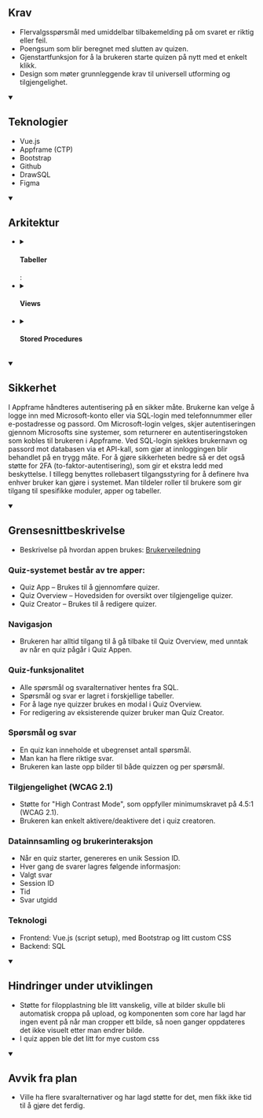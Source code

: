 <summary>
  <h2>Krav</h2>
</summary>
  
  - Flervalgsspørsmål med umiddelbar tilbakemelding på om svaret er riktig eller feil.
  - Poengsum som blir beregnet med slutten av quizen.
  - Gjenstartfunksjon for å la brukeren starte quizen på nytt med et enkelt klikk.
  - Design som møter grunnleggende krav til universell utforming og tilgjengelighet.
</details>

<details open>
<summary>
  <h2>Teknologier</h2>
</summary>
  
  - Vue.js
  - Appframe (CTP)
  - Bootstrap
  - Github
  - DrawSQL
  - Figma
  
</details>

<details open>
<summary>
  <h2>Arkitektur</h2>
</summary>
<ul>
    <li>
      <details>
        <summary>
          <h4>Tabeller</h4>:
        </summary>      
          <img src="https://github.com/user-attachments/assets/bac7d376-29b9-4933-84a7-12fe84c025fc" />
      </details>
    </li>
    <li>
      <details>
        <summary>
          <h4>Views</h4> 
        </summary>
        <table>
          <tr>
            <th>Navn</th>
            <th>Beskrivelse</th>
            <th>Kode</th>
          </tr>
          <tr>
            <td><b>aviw_IverFagproeve_Quiz_Leaderboard</b></td>
            <td>
              Dette viewet viser mengden rette svar, tid brukt, navn og rangering, i tillegg til session_ID (hvilket forsøk det var) og Quiz_ID.
            </td>
            <td>
              <details>
              <summary>
                <h4>Expand</h4>
              </summary> 
              <pre><code>
    WITH CTE AS (
        SELECT 
            R.Session_ID, R.CreatedBy_ID, Q.ID AS Quiz_ID, 
            COUNT(DISTINCT R.Option_ID) AS AnsweredQuestions,
            (SELECT COUNT(*) 
             FROM dbo.atbl_IverFagproeve_Quiz_Questions AS QQ 
                WHERE QQ.Quiz_ID = Q.ID) AS TotalQuestions,
            COUNT(DISTINCT CASE WHEN A.Option_ID IS NOT NULL THEN R.Option_ID END) AS TotalCorrect,
            MIN(R.TimeSubmitted) AS StartTime, 
            MAX(R.TimeSubmitted) AS EndTime,
            DATEDIFF_BIG(MILLISECOND, MIN(R.TimeSubmitted), MAX(R.TimeSubmitted)) AS TimeSpentMilliseconds
        FROM dbo.atbv_IverFagproeve_Quiz_Results AS R
            INNER JOIN dbo.atbl_IverFagproeve_Quiz_Options AS O
                ON R.Option_ID = O.ID
            LEFT OUTER JOIN dbo.atbl_IverFagproeve_Quiz_OptionsAnswers AS A
                ON O.ID = A.Option_ID
            INNER JOIN dbo.atbl_IverFagproeve_Quiz_Questions AS QQ
                ON O.Question_ID = QQ.ID
            INNER JOIN dbo.atbl_IverFagproeve_Quizzes AS Q
                ON QQ.Quiz_ID = Q.ID
        GROUP BY R.Session_ID, R.CreatedBy_ID, Q.ID
    )
    SELECT 
        CTE.Quiz_ID, Q.Name AS QuizName, CTE.CreatedBy_ID, CTE.Session_ID,
        CTE.AnsweredQuestions, CTE.TotalQuestions, CTE.TotalCorrect, 
        CTE.StartTime, CTE.EndTime, 
        FORMAT(CTE.TimeSpentMilliseconds / 1000.0, 'N2') AS TimeSpent,
        P.Name AS PersonName,
        RANK() OVER (
            PARTITION BY CTE.Quiz_ID 
            ORDER BY CTE.TotalCorrect DESC, CTE.TimeSpentMilliseconds ASC
        ) AS [Rank]
    FROM CTE AS CTE
        INNER JOIN dbo.atbv_IverFagproeve_Quizzes AS Q
            ON CTE.Quiz_ID = Q.ID
        INNER JOIN dbo.stbl_System_Persons AS P
            ON P.ID = CTE.CreatedBy_ID
        WHERE CTE.AnsweredQuestions = CTE.TotalQuestions
              </code></pre>
              </details>
            </td>
          </tr>
          <tr>
            <td><b>aviw_IverFagproeve_Quizzes_WithAverage</b></td>
            <td>
              Dette viewet viser alle relevante felter fra quiz tabellen, men har også med average compeltion tiden. Jeg valgte å ha 2 forskjellige views fordi dette viewet krevde en CTE.
            </td>
            <td>
              <details>
              <summary>
                <h4>Expand</h4>
              </summary> 
              <pre><code>
    WITH SessionTimes AS (
        SELECT 
            QR.SESSION_ID,
            QQ.Quiz_ID,
            MIN(QR.TimeSubmitted) AS StartTime,
            MAX(QR.TimeSubmitted) AS EndTime
        FROM dbo.atbl_IverFagproeve_Quiz_Results AS QR
        INNER JOIN dbo.atbl_IverFagproeve_Quiz_Options AS QO
            ON QR.Option_ID = QO.ID
        INNER JOIN dbo.atbl_IverFagproeve_Quiz_Questions AS QQ
            ON QO.Question_ID = QQ.ID
        GROUP BY QR.SESSION_ID, QQ.Quiz_ID
    ),
    AvgCompletionTimes AS (
        SELECT 
            Quiz_ID,
            AVG(DATEDIFF(SECOND, StartTime, EndTime)) AS AvgCompletionTimeSeconds
        FROM SessionTimes
        GROUP BY Quiz_ID
    )
    SELECT 
        Q.PrimKey, Q.ID, Q.Created, Q.CreatedBy_ID, Q.Updated,
        Q.UpdatedBy_ID, Q.PassMinimum, Q.IsRestricted, Q.Description,
        Q.RevealAnswersImmediately, Q.TimeLimit, Q.Name, Q.OrgUnit_ID,
        OU.Name AS OrgUnitName, F.FileRef, F.FileSize, F.FileUpdated, F.Extension, F.FileName,
        F.PrimKey AS FilePrimKey, P.Name AS CreatedBy, Q.EnableHighContrast,
        ACT.AvgCompletionTimeSeconds,
        (SELECT COUNT(*) FROM dbo.atbl_IverFagproeve_Quiz_Questions AS QQ
            WHERE QQ.Quiz_ID = Q.ID) AS QuestionCount
            FROM dbo.atbv_IverFagproeve_Quizzes AS Q
                LEFT OUTER JOIN dbo.stbl_System_OrgUnits AS OU
                    ON OU.ID = Q.OrgUnit_ID
                LEFT OUTER JOIN AvgCompletionTimes AS ACT
                    ON Q.ID = ACT.Quiz_ID
                LEFT OUTER JOIN dbo.atbl_IverFagproeve_Quiz_Files AS F
                    ON F.ID = Q.[File_ID]
                INNER JOIN dbo.stbl_System_Persons AS P
                    ON P.ID = Q.CreatedBy_ID
              </code></pre>
              </details>
            </td>
          </tr>
          <tr>
            <td><b>aviw_IverFagproeve_Quiz_Questions</b></td>
            <td>
              Dette viewet viser alle relevante felter fra questions tabellen, men har også et felt som viser om spørsmålene har alternativer festet til seg og felter som trengs for display av filer.
            </td>
            <td>
              <details>
              <summary>
                <h4>Expand</h4>
              </summary> 
              <pre><code>
    SELECT
      Q.PrimKey, Q.ID, Q.Question, Q.Quiz_ID, Q.TimeLimit, Q.QuestionType_ID, Q.[Order], Q.[File_ID],
      QT.Name AS QuestionTypeName, F.FileRef, F.FileSize, F.FileUpdated, F.Extension, F.FileName,
      F.PrimKey AS FilePrimKey, Q.EnableHighContrast,
      CASE
          WHEN EXISTS (SELECT 1 FROM dbo.atbl_IverFagproeve_Quiz_Options AS O
                          WHERE O.Question_ID = Q.ID)
          THEN CAST(1 AS BIT)
          ELSE CAST(0 AS BIT)
      END AS HasOptions
      FROM dbo.atbv_IverFagproeve_Quiz_Questions AS Q
          INNER JOIN dbo.atbl_IverFagproeve_Quiz_QuestionTypes AS QT
              ON QT.ID = Q.QuestionType_ID
          LEFT OUTER JOIN dbo.atbl_IverFagproeve_Quiz_Files AS F
              ON F.ID = Q.[File_ID]
              </code></pre>
              </details>
            </td>
          </tr>
          <tr>
            <td><b>aviw_IverFagproeve_Quizzes</b></td>
            <td>
              Dette viewet viser alle relevante felter fra quiz tabellen, men har også et felter som trengs for display av filer og en som viser hvor mange spørsmål som er festet på.
            </td>
            <td>
              <details>
              <summary>
                <h4>Expand</h4>
              </summary> 
              <pre><code>
    SELECT
      Q.PrimKey, Q.ID, Q.Created, Q.CreatedBy_ID, Q.Updated,
      Q.UpdatedBy_ID, Q.PassMinimum, Q.IsRestricted, Q.Description,
      Q.RevealAnswersImmediately, Q.TimeLimit, Q.Name, Q.OrgUnit_ID, Q.[File_ID], Q.EnableHighContrast,
      OU.Name AS OrgUnitName, F.FileRef, F.FileSize, F.FileUpdated, F.Extension, F.FileName,
      F.PrimKey AS FilePrimKey,
      (SELECT COUNT(*) FROM dbo.atbl_IverFagproeve_Quiz_Questions AS QQ
          WHERE QQ.Quiz_ID = Q.ID) AS QuestionCount
      FROM dbo.atbv_IverFagproeve_Quizzes AS Q
          LEFT OUTER JOIN dbo.stbl_System_OrgUnits AS OU
              ON OU.ID = Q.OrgUnit_ID
          LEFT OUTER JOIN dbo.atbl_IverFagproeve_Quiz_Files AS F
              ON F.ID = Q.[File_ID]
              </code></pre>
              </details>
            </td>
          </tr>
          <tr>
            <td><b>aviw_IverFagproeve_Quiz_OptionsWithCorrect</b></td>
            <td>
              Dette viewet viser Options, og har ett felt som viser om de er det rette svaret. Dette viewet blir kun brukt i creator appen.
            </td>
            <td>
              <details>
              <summary>
                <h4>Expand</h4>
              </summary> 
              <pre><code>
    SELECT
      O.PrimKey, O.ID, O.Question_ID, O.Content, OA.PrimKey AS AnswerPrimKey, OA.ID AS Answer_ID, OA.Deleted AS AnswerDeleted,
          CAST((SELECT 1 FROM dbo.atbl_IverFagproeve_Quiz_OptionsAnswers AS OA
              WHERE OA.Option_ID = O.ID) AS BIT) AS isCorrect
          FROM dbo.atbv_IverFagproeve_Quiz_Options AS O
              LEFT OUTER JOIN dbo.atbl_IverFagproeve_Quiz_OptionsAnswers AS OA
                  ON OA.Option_ID = O.ID
              </code></pre>
              </details>
            </td>
          </tr>
        </table>
      </details>
    </li>
    <li>
      <details>
        <summary>
          <h4>Stored Procedures</h4> 
        </summary>
        <table>
          <tr>
            <th>Navn</th>
            <th>Beskrivelse</th>
            <th>Kode</th>
          </tr>
          <tr>
            <td><b>astp_IverFagproeve_Quiz_DeleteQuiz</b></td>
            <td>
              Denne stored proceduren sletter quizen man spesifiserer og alt som er festa til den.
            </td>
            <td>
              <details>
              <summary>
                <h4>Expand</h4>
              </summary> 
              <pre><code>
    (
        @Quiz_ID INT
    )
    AS
    BEGIN
        DELETE OA 
        FROM dbo.atbl_IverFagproeve_Quiz_OptionsAnswers AS OA
            INNER JOIN dbo.atbl_IverFagproeve_Quiz_Options AS O
                ON O.ID = OA.Option_ID
            INNER JOIN dbo.atbl_IverFagproeve_Quiz_Questions AS QQ
                ON QQ.ID = O.Question_ID
            INNER JOIN dbo.atbl_IverFagproeve_Quizzes AS Q
                ON Q.ID = QQ.Quiz_ID
            WHERE Q.ID = @Quiz_ID
        DELETE O 
        FROM dbo.atbl_IverFagproeve_Quiz_Options AS O
            INNER JOIN dbo.atbl_IverFagproeve_Quiz_Questions AS QQ
                ON QQ.ID = O.Question_ID
            INNER JOIN dbo.atbl_IverFagproeve_Quizzes AS Q
                ON Q.ID = QQ.Quiz_ID
            WHERE Q.ID = @Quiz_ID
        DELETE QQ
            FROM dbo.atbl_IverFagproeve_Quiz_Questions AS QQ
                INNER JOIN dbo.atbl_IverFagproeve_Quizzes AS Q
                    ON Q.ID = QQ.Quiz_ID
                WHERE Q.ID = @Quiz_ID
        DELETE FROM dbo.atbl_IverFagproeve_Quizzes
            WHERE ID = @Quiz_ID
    END
    SELECT 1
              </code></pre>
              </details>
            </td>
          </tr>
          <tr>
            <td><b>astp_IverFagproeve_Quiz_CalculateResults</b></td>
            <td>
              Denne stored proceduren regner ut hvor mange rette svar du fikk og hvor mange rette svar det var i quizen.
            </td>
            <td>
              <details>
              <summary>
                <h4>Expand</h4>
              </summary> 
              <pre><code>
    (
        @Session_ID UNIQUEIDENTIFIER,
        @Quiz_ID INT
    )
    AS
    SELECT COUNT(*) AS MaxCorrect
        FROM dbo.atbl_IverFagproeve_Quiz_Questions AS QQ
            INNER JOIN dbo.atbl_IverFagproeve_Quizzes AS Q
                ON Q.ID = QQ.Quiz_ID
            WHERE Q.ID = @Quiz_ID
            GROUP BY QQ.Quiz_ID
    SELECT COUNT(*) AS CorrectAmount
        FROM dbo.atbv_IverFagproeve_Quiz_Results AS R
            INNER JOIN dbo.atbl_IverFagproeve_Quiz_Options AS O
                ON O.ID = R.Option_ID
            INNER JOIN dbo.atbl_IverFagproeve_Quiz_OptionsAnswers AS OA
                ON O.ID = OA.Option_ID
            WHERE R.Session_ID = @Session_ID
              </code></pre>
              </details>
            </td>
          </tr>
          <tr>
            <td><b>astp_IverFagproeve_Quiz_DeleteQuestion</b></td>
            <td>
              Denne stored proceduren sletter spørsmålet man spesifiserer og alt som er festa under den.
            </td>
            <td>
              <details>
              <summary>
                <h4>Expand</h4>
              </summary> 
              <pre><code>
    (
        @QuestionPrimKey UNIQUEIDENTIFIER
    )
    AS
    BEGIN
        DELETE OA 
        FROM dbo.atbl_IverFagproeve_Quiz_OptionsAnswers AS OA
            INNER JOIN dbo.atbl_IverFagproeve_Quiz_Options AS O
                ON O.ID = OA.Option_ID
            INNER JOIN dbo.atbl_IverFagproeve_Quiz_Questions AS Q
                ON Q.ID = O.Question_ID
            WHERE Q.PrimKey = @QuestionPrimKey
        DELETE O 
        FROM dbo.atbl_IverFagproeve_Quiz_Options AS O
            INNER JOIN dbo.atbl_IverFagproeve_Quiz_Questions AS Q
                ON Q.ID = O.Question_ID
            WHERE Q.PrimKey = @QuestionPrimKey
        DELETE FROM dbo.atbl_IverFagproeve_Quiz_Questions 
            WHERE PrimKey = @QuestionPrimKey
    END
    SELECT 1
              </code></pre>
              </details>
            </td>
          </tr>
        </table>
      </details>
    </li>
  </ul>

</details>

<details open>
<summary>
  <h2>Sikkerhet</h2>
</summary>

I Appframe håndteres autentisering på en sikker måte. Brukerne kan velge å logge inn med Microsoft-konto eller via SQL-login med telefonnummer eller e-postadresse og passord.
Om Microsoft-login velges, skjer autentiseringen gjennom Microsofts sine systemer, som returnerer en autentiseringstoken som kobles til brukeren i Appframe. Ved SQL-login sjekkes brukernavn og passord mot databasen via et API-kall, som gjør at innloggingen blir behandlet på en trygg måte.
For å gjøre sikkerheten bedre så er det også støtte for 2FA (to-faktor-autentisering), som gir et ekstra ledd med beskyttelse. I tillegg benyttes rollebasert tilgangsstyring for å definere hva enhver bruker kan gjøre i systemet.
Man tildeler roller til brukere som gir tilgang til spesifikke moduler, apper og tabeller.

</details>

<details open>
<summary>
  <h2>Grensesnittbeskrivelse</h2>
</summary>
  
   - Beskrivelse på hvordan appen brukes: [Brukerveiledning](https://github.com/IverStranden/temp/blob/main/brukerGuide.md)
     
### Quiz-systemet består av tre apper:
  -  Quiz App – Brukes til å gjennomføre quizer.
  -  Quiz Overview – Hovedsiden for oversikt over tilgjengelige quizer.
  -  Quiz Creator – Brukes til å redigere quizer.
    
### Navigasjon
  -  Brukeren har alltid tilgang til å gå tilbake til Quiz Overview, med unntak av når en quiz pågår i Quiz Appen.
    
### Quiz-funksjonalitet
  -  Alle spørsmål og svaralternativer hentes fra SQL.
  -  Spørsmål og svar er lagret i forskjellige tabeller.
  -  For å lage nye quizzer brukes en modal i Quiz Overview.
  -  For redigering av eksisterende quizer bruker man Quiz Creator.

### Spørsmål og svar
  -  En quiz kan inneholde et ubegrenset antall spørsmål.
  -  Man kan ha flere riktige svar.
  -  Brukeren kan laste opp bilder til både quizzen og per spørsmål.

### Tilgjengelighet (WCAG 2.1)
  -  Støtte for "High Contrast Mode", som oppfyller minimumskravet på 4.5:1 (WCAG 2.1).
  -  Brukeren kan enkelt aktivere/deaktivere det i quiz creatoren.
  
### Datainnsamling og brukerinteraksjon
  -  Når en quiz starter, genereres en unik Session ID.
  -  Hver gang de svarer lagres følgende informasjon:
  -  Valgt svar
  -  Session ID
  -  Tid
  -  Svar utgidd

### Teknologi
  -  Frontend: Vue.js (script setup), med Bootstrap og litt custom CSS
  -  Backend: SQL
  
</details>

<details open>
<summary>
  <h2>Hindringer under utviklingen</h2>
</summary>
  
  -  Støtte for filopplastning ble litt vanskelig, ville at bilder skulle bli automatisk croppa på upload, og komponenten som core har lagd har ingen event på når man cropper ett bilde, så noen ganger oppdateres det ikke visuelt etter man endrer bilde.
  -  I quiz appen ble det litt for mye custom css
    
</details>

<details open>
<summary>
  <h2>Avvik fra plan</h2>
</summary>
  
  -  Ville ha flere svaralternativer og har lagd støtte for det, men fikk ikke tid til å gjøre det ferdig.

</details>
